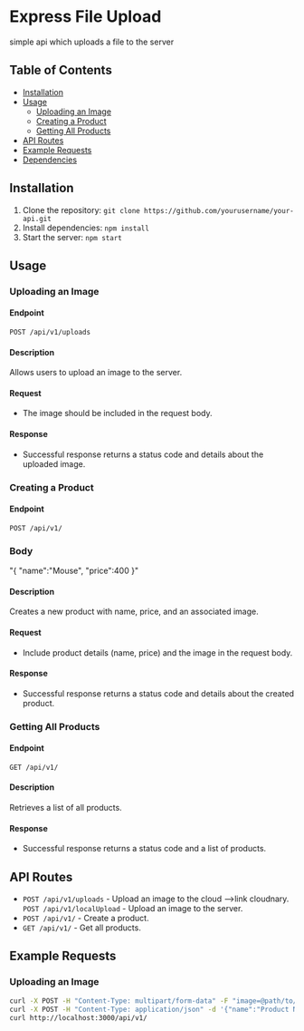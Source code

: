 # Express File Upload

simple api which uploads a file to the server 

## Table of Contents
- [Installation](#installation)
- [Usage](#usage)
  - [Uploading an Image](#uploading-an-image)
  - [Creating a Product](#creating-a-product)
  - [Getting All Products](#getting-all-products)
- [API Routes](#api-routes)
- [Example Requests](#example-requests)
- [Dependencies](#dependencies)

## Installation
1. Clone the repository: `git clone https://github.com/yourusername/your-api.git`
2. Install dependencies: `npm install`
3. Start the server: `npm start`

## Usage

### Uploading an Image
#### Endpoint
`POST /api/v1/uploads`

#### Description
Allows users to upload an image to the server.

#### Request
- The image should be included in the request body.

#### Response
- Successful response returns a status code and details about the uploaded image.

### Creating a Product
#### Endpoint
`POST /api/v1/`

### Body
"{
    "name":"Mouse",
    "price":400
}"

#### Description
Creates a new product with name, price, and an associated image.

#### Request
- Include product details (name, price) and the image in the request body.

#### Response
- Successful response returns a status code and details about the created product.

### Getting All Products
#### Endpoint
`GET /api/v1/`

#### Description
Retrieves a list of all products.

#### Response
- Successful response returns a status code and a list of products.

## API Routes
- `POST /api/v1/uploads` - Upload an image to the cloud -->link cloudnary.
`POST /api/v1/localUpload` - Upload an image to the server.
- `POST /api/v1/` - Create a product.
- `GET /api/v1/` - Get all products.

## Example Requests

### Uploading an Image
```bash
curl -X POST -H "Content-Type: multipart/form-data" -F "image=@path/to/your/image.jpg" http://localhost:3000/api/v1/uploads
curl -X POST -H "Content-Type: application/json" -d '{"name":"Product Name","price":10.99,"image":"path/to/your/image.jpg"}' http://localhost:3000/api/v1/
curl http://localhost:3000/api/v1/
